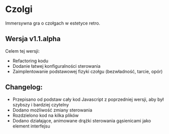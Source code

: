 # Czolgi
Immersywna gra o czołgach w estetyce retro.
## Wersja v1.1.alpha
Celem tej wersji:
- Refactoring kodu
- Dodanie łatwej konfiguralności sterowania
- Zaimplentowanie podstawowej fizyki czołgu (bezwładność, tarcie, opór)
## Changelog:
- Przepisano od podstaw cały kod Javascript z poprzedniej wersji, aby był szybszy i bardziej czytelny
- Dodano możliwość zmiany sterowania
- Rozdzielono kod na kilka plików
- Dodano działające, animowane drążki sterowania gąsienicami jako element interfejsu

